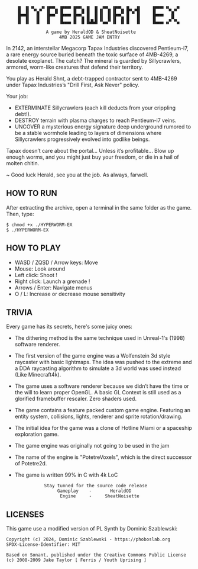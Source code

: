 
        ▗▖ ▗▖▗▖  ▗▖▗▄▄▖ ▗▄▄▄▖▗▄▄▖ ▗▖ ▗▖ ▗▄▖ ▗▄▄▖ ▗▖  ▗▖    ▗▄▄▄▖▗▖  ▗▖
        ▐▌ ▐▌ ▝▚▞▘ ▐▌ ▐▌▐▌   ▐▌ ▐▌▐▌ ▐▌▐▌ ▐▌▐▌ ▐▌▐▛▚▞▜▌    ▐▌    ▝▚▞▘
        ▐▛▀▜▌  ▐▌  ▐▛▀▘ ▐▛▀▀▘▐▛▀▚▖▐▌ ▐▌▐▌ ▐▌▐▛▀▚▖▐▌  ▐▌    ▐▛▀▀▘  ▐▌
        ▐▌ ▐▌  ▐▌  ▐▌   ▐▙▄▄▖▐▌ ▐▌▐▙█▟▌▝▚▄▞▘▐▌ ▐▌▐▌  ▐▌    ▐▙▄▄▖▗▞▘▝▚▖

                   A game by HeraldOD & SheatNoisette
                        4MB 2025 GAME JAM ENTRY

In 2142, an interstellar Megacorp Tapax Industries discovered Pentieum-i7, a
rare energy source buried beneath the toxic surface of 4MB-4269, a desolate
exoplanet. The catch? The mineral is guarded by Sillycrawlers, armored,
worm-like creatures that defend their territory.

You play as Herald Shnt, a debt-trapped contractor sent to 4MB-4269 under
Tapax Industries’s "Drill First, Ask Never" policy.

Your job:
* EXTERMINATE Sillycrawlers (each kill deducts from your crippling debt!).
* DESTROY terrain with plasma charges to reach Pentieum-i7 veins.
* UNCOVER a mysterious energy signature deep underground rumored to be a stable
  wormhole leading to layers of dimensions where Sillycrawlers progressively
  evolved into godlike beings.

Tapax doesn’t care about the portal... Unless it’s profitable... Blow up enough
worms, and you might just buy your freedom, or die in a hail of molten chitin.

~ Good luck Herald, see you at the job. As always, farwell.

## HOW TO RUN

After extracting the archive, open a terminal in the same folder as the game.
Then, type:
```
$ chmod +x ./HYPERWORM-EX
$ ./HYPERWORM-EX
```

## HOW TO PLAY

* WASD / ZQSD / Arrow keys: Move
* Mouse: Look around
* Left click: Shoot !
* Right click: Launch a grenade !
* Arrows / Enter: Navigate menus
* O / L: Increase or decrease mouse sensitivity

## TRIVIA

Every game has its secrets, here's some juicy ones:

- The dithering method is the same technique used in Unreal-1's (1998) software
  renderer.
- The first version of the game engine was a Wolfenstein 3d style raycaster
  with basic lightmaps. The idea was pushed to the extreme and a DDA
  raycasting algorithm to simulate a 3d world was used instead (Like
  Minecraft4k).
- The game uses a software renderer because we didn’t have the time or the will
  to learn proper OpenGL. A basic GL Context is still used as a glorified
  framebuffer rescaler. Zero shaders used.
- The game contains a feature packed custom game engine. Featuring an entity
  system, collisions, lights, renderer and sprite rotation/drawing.
- The initial idea for the game was a clone of Hotline Miami or a spaceship
  exploration game.
- The game engine was originally not going to be used in the jam
- The name of the engine is "PotetreVoxels", which is the direct successor of
  Potetre2d.
- The game is written 99% in C with 4k LoC

                 Stay tunned for the source code release
                      Gameplay    -       HeraldOD
                       Engine     -     SheatNoisette
## LICENSES

This game use a modified version of PL Synth by Dominic Szablewski:
```
Copyright (c) 2024, Dominic Szablewski - https://phoboslab.org
SPDX-License-Identifier: MIT

Based on Sonant, published under the Creative Commons Public License
(c) 2008-2009 Jake Taylor [ Ferris / Youth Uprising ]
```